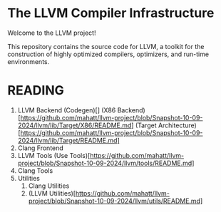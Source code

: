 # The LLVM Compiler Infrastructure
Welcome to the LLVM project!

This repository contains the source code for LLVM, a toolkit for the
construction of highly optimized compilers, optimizers, and run-time
environments.

# READING
1. LLVM Backend
   (Codegen)[]
   (X86 Backend)[https://github.com/mahatt/llvm-project/blob/Snapshot-10-09-2024/llvm/lib/Target/X86/README.md]
   (Target Architecture)[https://github.com/mahatt/llvm-project/blob/Snapshot-10-09-2024/llvm/lib/Target/README.md]
3. Clang Frontend
4. LLVM Tools
   (Use Tools)[https://github.com/mahatt/llvm-project/blob/Snapshot-10-09-2024/llvm/tools/README.md]
6. Clang Tools
7. Utilities
   1. Clang Utilities
   2. (LLVM  Utilities)[https://github.com/mahatt/llvm-project/blob/Snapshot-10-09-2024/llvm/utils/README.md]
      
   
